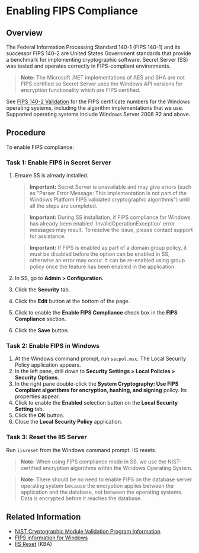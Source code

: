 [title]: # (Enabling FIPS Compliance)
[tags]: # (Encryption, FIPS compliance)
[priority]: # (1000)

# Enabling FIPS Compliance

## Overview

The Federal Information Processing Standard 140-1 (FIPS 140-1) and its successor FIPS 140-2 are United States Government standards that provide a benchmark for implementing cryptographic software. Secret Server (SS) was tested and operates correctly in FIPS-compliant environments.

> **Note:** The Microsoft .NET implementations of AES and SHA are not FIPS certified so Secret Server uses the Windows API versions for encryption functionality which *are* FIPS certified. 

See  [FIPS 140-2 Validation](http://technet.microsoft.com/en-us/library/cc750357.aspx) for the FIPS certificate numbers for the Windows operating systems, including the algorithm implementations that we use. Supported operating systems include Windows Server 2008 R2 and above.

## Procedure

To enable FIPS compliance:

### Task 1: Enable FIPS in Secret Server

1. Ensure SS is already installed.
   
    > **Important:** Secret Server is unavailable and may give errors (such as "Parser Error Message: This implementation is not part of the Windows Platform FIPS validated cryptographic algorithms") until all the steps are completed.
    
    > **Important:** During SS installation, if FIPS compliance for Windows has already been enabled 'InvalidOperationException' error messages may result. To resolve the issue, please contact support for assistance.
    
    > **Important:** If FIPS is enabled as part of a domain group policy, it must be disabled before the option can be enabled in SS, otherwise an error may occur. It can be re-enabled using group policy once the feature has been enabled in the application.
    
1. In SS, go to **Admin \> Configuration**.

1. Click the **Security** tab.

1. Click the **Edit** button at the bottom of the page.

1. Click to enable the **Enable FIPS Compliance** check box in the **FIPS Compliance** section.

1. Click the **Save** button.

### Task 2: Enable FIPS in Windows

1. At the Windows command prompt, run `secpol.msc`. The Local Security Policy application appears.
1. In the left pane, drill down to **Security Settings \> Local Policies \> Security Options**.
1. In the right pane double-click the **System Cryptography: Use FIPS Compliant algorithms for encryption, hashing, and signing** policy. Its properties appear.
1. Click to enable the **Enabled** selection button on the **Local Security Setting** tab.
1. Click the **OK** button.
1. Close the **Local Security Policy** application.

### Task 3: Reset the IIS Server

Run `iisreset` from the Windows command prompt. IIS resets.

> **Note:** When using FIPS compliance mode in SS, we use the NIST-certified encryption algorithms within the Windows Operating System.

> **Note:** There should be no need to enable FIPS on the database server operating system because the encryption applies between the application and the database, not between the operating systems. Data is encrypted before it reaches the database.

## Related Information

- [NIST Cryptographic Module Validation Program Information](http://csrc.nist.gov/groups/STM/cmvp/documents/140-1/140val-all.htm#1892)
- [FIPS information for Windows](https://technet.microsoft.com/en-us/library/cc750357.aspx)
- [IIS Reset](https://thycotic.force.com/support/s/article/IIS-Reset) (KBA)